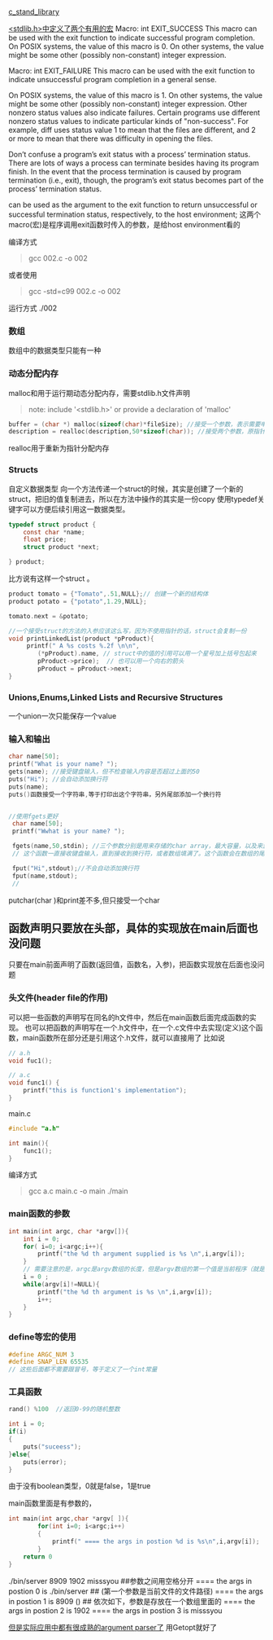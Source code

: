 
[c_stand_library](https://www.tutorialspoint.com/c_standard_library/index.htm)

[<stdlib.h>中定义了两个有用的宏](https://www.gnu.org/software/libc/manual/html_node/Exit-Status.html)
Macro: int EXIT_SUCCESS
This macro can be used with the exit function to indicate successful program completion.
On POSIX systems, the value of this macro is 0. On other systems, the value might be some other (possibly non-constant) integer expression.

Macro: int EXIT_FAILURE
This macro can be used with the exit function to indicate unsuccessful program completion in a general sense.

On POSIX systems, the value of this macro is 1. On other systems, the value might be some other (possibly non-constant) integer expression. Other nonzero status values also indicate failures. Certain programs use different nonzero status values to indicate particular kinds of "non-success". For example, diff uses status value 1 to mean that the files are different, and 2 or more to mean that there was difficulty in opening the files.

Don’t confuse a program’s exit status with a process’ termination status. There are lots of ways a process can terminate besides having its program finish. In the event that the process termination is caused by program termination (i.e., exit), though, the program’s exit status becomes part of the process’ termination status.

 can be used as the argument to the exit function to return unsuccessful or successful termination status, respectively, to the host environment;
这两个macro(宏)是程序调用exit函数时传入的参数，是给host environment看的



编译方式
> gcc 002.c -o 002

或者使用
> gcc -std=c99 002.c -o 002 

运行方式
./002


### 数组
数组中的数据类型只能有一种



### 动态分配内存
malloc和用于运行期动态分配内存，需要stdlib.h文件声明
> note: include '<stdlib.h>' or provide a declaration of 'malloc'

```c
buffer = (char *) malloc(sizeof(char)*fileSize); //接受一个参数，表示需要申请的内存大小
description = realloc(description,50*sizeof(char)); //接受两个参数，原指针和新的内存大小
```
realloc用于重新为指针分配内存

### Structs
自定义数据类型
向一个方法传递一个struct的时候，其实是创建了一个新的struct，把旧的值复制进去，所以在方法中操作的其实是一份copy
使用typedef关键字可以方便后续引用这一数据类型。

```c
typedef struct product {
    const char *name;
    float price;
    struct product *next;

} product;
```
比方说有这样一个struct
。

```c
product tomato = {"Tomato",.51,NULL};// 创建一个新的结构体
product potato = {"potato",1.29,NULL};

tomato.next = &potato;

//一个接受struct的方法的入参应该这么写，因为不使用指针的话，struct会复制一份
void printLinkedList(product *pProduct){
     printf(" A %s costs %.2f \n\n",
        (*pProduct).name, // struct中的值的引用可以用一个星号加上括号包起来
        pProduct->price);  // 也可以用一个向右的箭头
        pProduct = pProduct->next;
}
```


### Unions,Enums,Linked Lists and Recursive Structures
一个union一次只能保存一个value


### 输入和输出
```c
char name[50];
printf("What is your name? ");
gets(name); //接受键盘输入，但不检查输入内容是否超过上面的50
puts("Hi"); //会自动添加换行符
puts(name);
puts()函数接受一个字符串,等于打印出这个字符串，另外尾部添加一个换行符


//使用fgets更好
 char name[50];
 printf("Wwhat is your name? ");

 fgets(name,50,stdin); //三个参数分别是用来存储的char array，最大容量，以及来源(stdin其实就是键盘).
 // 这个函数一直接收键盘输入，直到接收到换行符，或者数组填满了。这个函数会在数组的尾部添加一个换行符

 fput("Hi",stdout);//不会自动添加换行符
 fput(name,stdout);
 //
```

putchar(char )和print差不多,但只接受一个char

## 函数声明只要放在头部，具体的实现放在main后面也没问题
只要在main前面声明了函数(返回值，函数名，入参)，把函数实现放在后面也没问题




### 头文件(header file的作用)
可以把一些函数的声明写在同名的h文件中，然后在main函数后面完成函数的实现。
也可以把函数的声明写在一个.h文件中，在一个.c文件中去实现(定义)这个函数，main函数所在部分还是引用这个.h文件，就可以直接用了
比如说
```c
// a.h
void fuc1();

// a.c
void func1() {
    printf("this is function1's implementation");
}
```
main.c
```c
#include "a.h"

int main(){
    func1();
}
```

编译方式
> gcc a.c main.c -o main
./main


### main函数的参数
```C
int main(int argc, char *argv[]){
    int i = 0;
    for( i=0; i<argc;i++){
        printf("the %d th argument supplied is %s \n",i,argv[i]);
    }
    // 需要注意的是，argc是argv数组的长度，但是argv数组的第一个值是当前程序（就是那个.exe文件）的//绝对路径.
    i = 0 ;
    while(argv[i]!=NULL){
        printf("the %d th argument is %s \n",i,argv[i]);
        i++;
    }
}
```

### define等宏的使用
```c
#define ARGC_NUM 3 
#define SNAP_LEN 65535
// 这些后面都不需要跟冒号，等于定义了一个int常量
```


### 工具函数
```c
rand() %100  //返回0-99的随机整数
```

```c
int i = 0;
if(i)
{
    puts("suceess");
}else{
    puts(error);
}
```
由于没有boolean类型，0就是false，1是true


main函数里面是有参数的，
```c
int main(int argc,char *argv[ ]){
        for(int i=0; i<argc;i++)
        {
            printf(" ==== the args in postion %d is %s\n",i,argv[i]);
        }
    return 0    
}
```

./bin/server 8909 1902 misssyou ##参数之间用空格分开
==== the args in postion 0 is ./bin/server ## (第一个参数是当前文件的文件路径)
==== the args in postion 1 is 8909 () ## 依次如下，参数是存放在一个数组里面的
==== the args in postion 2 is 1902
==== the args in postion 3 is misssyou

[但是实际应用中都有很成熟的argument parser了](https://stackoverflow.com/questions/9642732/parsing-command-line-arguments) 用Getopt就好了

